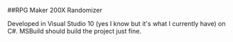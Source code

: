##RPG Maker 200X Randomizer

Developed in Visual Studio 10 (yes I know but it's what I currently have) on C#. MSBuild should build the project just fine.